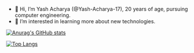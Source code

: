 - 👋 Hi, I’m Yash Acharya (@Yash-Acharya-17), 20 years of age, pursuing computer engineering.
- 👀 I’m interested in learning more about new technologies.

[![Anurag's GitHub stats](https://github-readme-stats.vercel.app/api?username=Yash-Acharya-17&show_icons=true&theme=radical)](https://github.com/anuraghazra/github-readme-stats)

[![Top Langs](https://github-readme-stats.vercel.app/api/top-langs/?username=Yash-Acharya-17&layout=compact)](https://github.com/anuraghazra/github-readme-stats)

<!---
ThisURLDoesWork/ThisURLDoesWork is a ✨ special ✨ repository because its `README.md` (this file) appears on your GitHub profile.
You can click the Preview link to take a look at your changes.
--->
